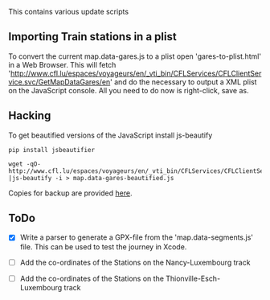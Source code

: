 This contains various update scripts


Importing Train stations in a plist
-----------------------------------

To convert the current map.data-gares.js to a plist open 'gares-to-plist.html' in a Web Browser.
This will fetch 'http://www.cfl.lu/espaces/voyageurs/en/_vti_bin/CFLServices/CFLClientService.svc/GetMapDataGares/en' and do the necessary to output a XML plist on the JavaScript console. All you need to do now is right-click, save as.

Hacking
-------

To get beautified versions of the JavaScript install js-beautify

```
pip install jsbeautifier

wget -qO- http://www.cfl.lu/espaces/voyageurs/en/_vti_bin/CFLServices/CFLClientService.svc/GetMapDataGares/en |js-beautify -i > map.data-gares-beautified.js
```

Copies for backup are provided [here](js/backup).

ToDo
----


- [X] Write a parser to generate a GPX-file from the 'map.data-segments.js' file.
This can be used to test the journey in Xcode.

- [ ] Add the co-ordinates of the Stations on the Nancy-Luxembourg track
- [ ] Add the co-ordinates of the Stations on the Thionville-Esch-Luxembourg track
